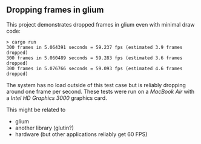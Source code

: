 Dropping frames in glium
------------------------

This project demonstrates dropped frames in glium even with minimal draw code:

    > cargo run
    300 frames in 5.064391 seconds = 59.237 fps (estimated 3.9 frames dropped)
    300 frames in 5.060489 seconds = 59.283 fps (estimated 3.6 frames dropped)
    300 frames in 5.076766 seconds = 59.093 fps (estimated 4.6 frames dropped)

The system has no load outside of this test case but is reliably dropping
around one frame per second. These tests were run on a _MacBook Air_ with a
_Intel HD Graphics 3000_ graphics card.

This might be related to

- glium
- another library (glutin?)
- hardware (but other applications reliably get 60 FPS)
